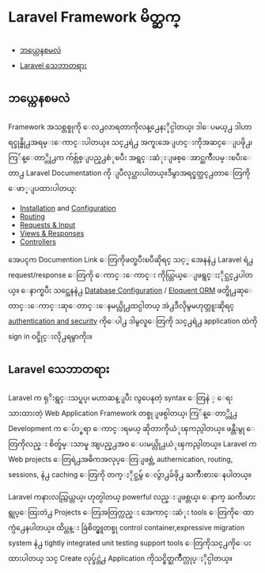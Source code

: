 # Laravel Framework မိတ္ဆက္

 - [ဘယ္ကေနစမလဲ](#where-to-start)
 - [Laravel သေဘာတရား](#laravel-philosophy)

## ဘယ္ကေနစမလဲ

Framework အသစ္တစ္ခုကို ေလ႕လာရတာကိုလန္႕ေနႏိုင္ပါတယ္၊ ဒါေပမယ္႕ ဒါဟာ ရင္ခုန္ဖို႕အရမ္းေကာင္းပါတယ္။ သင္႕ရဲ႕ အကူးအေျပာင္းကိုအဆင္ေျပဖို႕၊ ကြ်န္ေတာ္တို႕က က်စ္လ်စ္ျပည္႕စံုၿပီး အရွင္းဆံုးျဖစ္ေအာင္ႀကိဳးပမ္းၿပီးေတာ႕ Laravel Documentation ကို ျပဳလုပ္ထားပါတယ္။ဒီမွာအရင္ဖတ္သင္႕တာေတြကို ေဖာ္ျပထားပါတယ္:

 - [Installation](/docs/installation) and
   [Configuration](/docs/configuration)
 - [Routing](/docs/routing)
 - [Requests & Input](/docs/requests)
 - [Views & Responses](/docs/responses)
 - [Controllers](/docs/controllers)

အေပၚက Documention Link ေတြကိုဖတ္ၿပီးၿပီဆိုရင္ သင့္ အေနနဲ႕ Laravel ရဲ႕ request/response ေတြကို ေကာင္းေကာင္း ကိုယ္တြယ္ေျဖရွင္းႏိုင္သင္႕ပါတယ္။ ေနာက္ၿပီး သင္အေနနဲ႕ [Database Configuration](/docs/database) / [Eloquent ORM](/docs/eloquent) ဖတ္ဖို႕ဆုေတာင္းေကာင္းဆုေတာင္းေနမယ္လို႕ထင္ပါတယ္ အဲ႕ဒီလိုမွမဟုတ္ဘူးဆိုရင္ [authentication and security](/docs/security) ကိုေပါ႕ ဒါမွလူေတြကို သင္႕ရဲ႕ application ထဲကို  sign in ဝင္ခိုင္းလို႕ရမွာကိုး။


<a name="laravel-philosophy"></a>
## Laravel သေဘာတရား

Laravel က ရုိးရွင္းသပ္ရပ္၊ မဟာဆန္ျပီး လွပေနတဲ့ syntax ေတြနဲ ့ ေရးသားထားတဲ့  Web Application Framework တစ္ခုျဖစ္ပါတယ္၊ ကြ်န္ေတာ္တို႕ Development က ေပ်ာ္စရာ ေကာင္းရမယ္ ဆိုတာကိုယံုၾကည္ပါတယ္။ ဖန္တီးမွု ေတြကိုလည္း စိတ္ခ်မ္းသာမူ အျပည္႕အဝ ေပးမယ္လို႕ယံုၾကည္ပါတယ္။ Laravel က Web projects ေတြရဲ႕အဓိကအလုပ္ေတြျဖစ္တဲ့ authernication, routing, sessions, နဲ႕ caching ေတြကို တက္ႏိုင္သမွ် ေလွ်ာ႕ခ်ဖို႕ ႀကိဳးစားေနပါတယ္။

Laravel ကနားလည္လြယ္တယ္၊ ဟုတ္ပါတယ္ powerful လည္းျဖစ္တယ္၊ ေနာက္ ႀကီးမားရွုပ္ေထြးတဲ႕ Projects ေတြအတြက္လည္း အေကာင္းဆံုး tools ေတြကိုေထာက္ပံ႕ေနပါတယ္။ ထိပ္တန္း  ခြဲစိတ္မွူတစ္ခု control container,expressive migration system နဲ႕ tightly integrated unit testing support tools ေတြကိုသင္႕ကိုေပးထားပါတယ္ သင္ Create လုပ္ခ်င္တဲ႕ Application ကိုသင္စိတ္ႀကိဳက္လုပ္ႏိုင္ပါတယ္။
